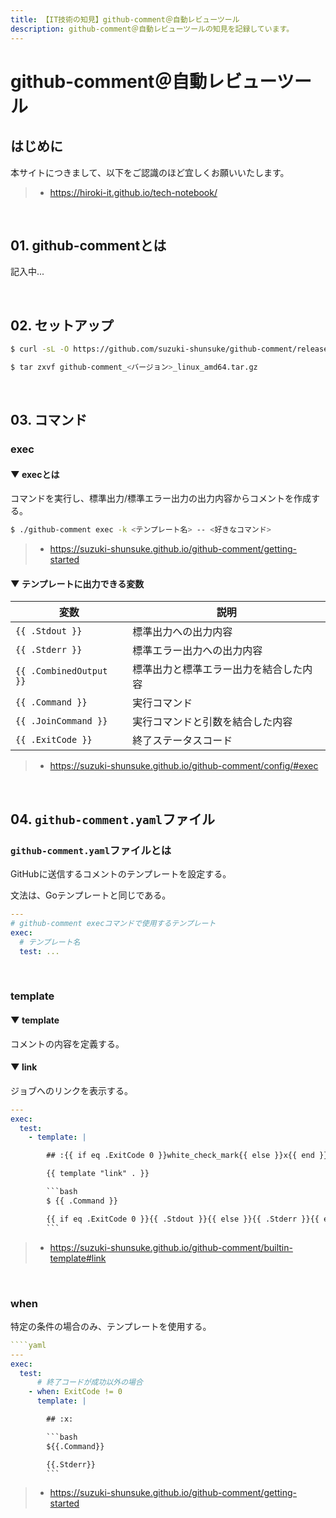 ```yaml
---
title: 【IT技術の知見】github-comment＠自動レビューツール
description: github-comment＠自動レビューツールの知見を記録しています。
---
```


# github-comment＠自動レビューツール

## はじめに

本サイトにつきまして、以下をご認識のほど宜しくお願いいたします。

> - https://hiroki-it.github.io/tech-notebook/

<br>

## 01. github-commentとは

記入中...

<br>

## 02. セットアップ

```bash
$ curl -sL -O https://github.com/suzuki-shunsuke/github-comment/releases/download/v6.0.1/github-comment_6.0.1_linux_amd64.tar.gz

$ tar zxvf github-comment_<バージョン>_linux_amd64.tar.gz
```

<br>

## 03. コマンド

### exec

#### ▼ execとは

コマンドを実行し、標準出力/標準エラー出力の出力内容からコメントを作成する。

```bash
$ ./github-comment exec -k <テンプレート名> -- <好きなコマンド>
```

> - https://suzuki-shunsuke.github.io/github-comment/getting-started

#### ▼ テンプレートに出力できる変数

| 変数                    | 説明                                   |
| ----------------------- | -------------------------------------- |
| `{{ .Stdout }}`         | 標準出力への出力内容                   |
| `{{ .Stderr }}`         | 標準エラー出力への出力内容             |
| `{{ .CombinedOutput }}` | 標準出力と標準エラー出力を結合した内容 |
| `{{ .Command }}`        | 実行コマンド                           |
| `{{ .JoinCommand }}`    | 実行コマンドと引数を結合した内容       |
| `{{ .ExitCode }}`       | 終了ステータスコード                   |

> - https://suzuki-shunsuke.github.io/github-comment/config/#exec

<br>

## 04. `github-comment.yaml`ファイル

### `github-comment.yaml`ファイルとは

GitHubに送信するコメントのテンプレートを設定する。

文法は、Goテンプレートと同じである。

```yaml
---
# github-comment execコマンドで使用するテンプレート
exec:
  # テンプレート名
  test: ...
```

<br>

### template

#### ▼ template

コメントの内容を定義する。

#### ▼ link

ジョブへのリンクを表示する。

````yaml
---
exec:
  test:
    - template: |

        ## :{{ if eq .ExitCode 0 }}white_check_mark{{ else }}x{{ end }}:

        {{ template "link" . }}

        ```bash
        $ {{ .Command }}

        {{ if eq .ExitCode 0 }}{{ .Stdout }}{{ else }}{{ .Stderr }}{{ end }}
        ```
````

> - https://suzuki-shunsuke.github.io/github-comment/builtin-template#link

<br>

### when

特定の条件の場合のみ、テンプレートを使用する。

`````yaml
````yaml
---
exec:
  test:
      # 終了コードが成功以外の場合
    - when: ExitCode != 0
      template: |

        ## :x:

        ```bash
        ${{.Command}}

        {{.Stderr}}
        ```
`````

> - https://suzuki-shunsuke.github.io/github-comment/getting-started

<br>
